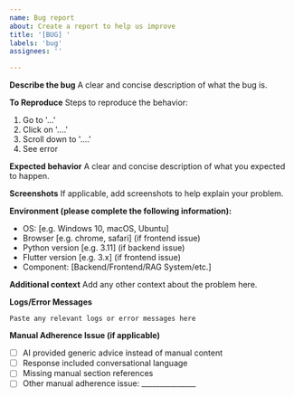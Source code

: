 ```yaml
---
name: Bug report
about: Create a report to help us improve
title: '[BUG] '
labels: 'bug'
assignees: ''

---
```


**Describe the bug**
A clear and concise description of what the bug is.

**To Reproduce**
Steps to reproduce the behavior:
1. Go to '...'
2. Click on '....'
3. Scroll down to '....'
4. See error

**Expected behavior**
A clear and concise description of what you expected to happen.

**Screenshots**
If applicable, add screenshots to help explain your problem.

**Environment (please complete the following information):**
- OS: [e.g. Windows 10, macOS, Ubuntu]
- Browser [e.g. chrome, safari] (if frontend issue)
- Python version [e.g. 3.11] (if backend issue)
- Flutter version [e.g. 3.x] (if frontend issue)
- Component: [Backend/Frontend/RAG System/etc.]

**Additional context**
Add any other context about the problem here.

**Logs/Error Messages**
```
Paste any relevant logs or error messages here
```

**Manual Adherence Issue (if applicable)**
- [ ] AI provided generic advice instead of manual content
- [ ] Response included conversational language
- [ ] Missing manual section references
- [ ] Other manual adherence issue: _______________